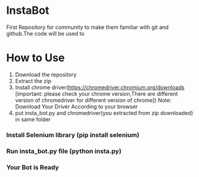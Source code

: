 # InstaBot
First Repository for community to make them familiar with git and github.The code will be used to 
# How to Use
1. Download the repository
2. Extract the zip
3. Install chrome driver(https://chromedriver.chromium.org/downloads [important: please check your chrome version,There are different version of chromedriver for different version of chrome]) 
Note: Download Your Driver According to your browser
4. put insta_bot.py and chromedriver(you extracted from zip downloaded) in same folder
### Install Selenium library (pip install selenium)

### Run insta_bot.py file (python insta.py)
### Your Bot is Ready
